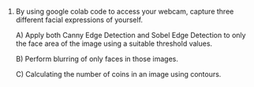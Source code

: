 1) By using google colab code to access your webcam, capture three different facial expressions of yourself. 

    A) Apply both Canny Edge Detection and Sobel Edge Detection to only the face area of the image using a suitable threshold values.
    
    B) Perform blurring of only faces in those images.
    
    C) Calculating the number of coins in an image using contours.

